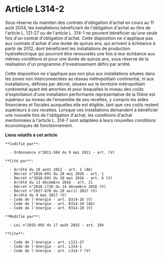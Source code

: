 # Article L314-2

Sous réserve du maintien des contrats d'obligation d'achat en cours au 11 août 2004, les installations bénéficiant de
l'obligation d'achat au titre de l'article L. 121-27 ou de l'article L. 314-1 ne peuvent bénéficier qu'une seule fois d'un
contrat d'obligation d'achat. Cette disposition ne s'applique pas aux contrats d'achat d'une durée de quinze ans, qui
arrivent à échéance à partir de 2012, dont bénéficient les installations de production hydroélectrique qui pourront être
renouvelés une fois à leur échéance aux mêmes conditions et pour une durée de quinze ans, sous réserve de la réalisation d'un
programme d'investissement défini par arrêté. 

Cette disposition ne s'applique pas non plus aux installations situées dans les zones non interconnectées au réseau
métropolitain continental, ni aux installations, définies par décret, situées sur le territoire métropolitain continental
ayant été amorties et pour lesquelles le niveau des coûts d'exploitation d'une installation performante représentative de la
filière est supérieur au niveau de l'ensemble de ses recettes, y compris les aides financières et fiscales auxquelles elle
est éligible, tant que ces coûts restent supérieurs à ces recettes. Lorsque ces installations demandent à bénéficier une
nouvelle fois de l'obligation d'achat, les conditions d'achat mentionnées à l'article L. 314-7 sont adaptées à leurs
nouvelles conditions économiques de fonctionnement.

**Liens relatifs à cet article**

	**Codifié par**:

	  - Ordonnance n°2011-504 du 9 mai 2011 - art. (V)

	**Cité par**:

	  - Arrêté du 10 août 2012 - art. 1 (Ab)
	  - Décret n°2016-691 du 28 mai 2016 - art. 1
	  - Décret n°2016-691 du 28 mai 2016 - art. 6 (V)
	  - Arrêté du 13 décembre 2016 - art. 21
	  - Décret n°2016-1726 du 14 décembre 2016 (V)
	  - Décret n°2017-676 du 28 avril 2017 (V)
	  - Arrêté du 9 mai 2017 (V)
	  - Code de l'énergie - art. D314-16 (V)
	  - Code de l'énergie - art. R314-19 (Ab)
	  - Code de l'énergie - art. R314-20 (V)

	**Modifié par**:

	  - Loi n°2015-992 du 17 août 2015 - art. 104

	**Cite**:

	  - Code de l'énergie - art. L121-27
	  - Code de l'énergie - art. L314-1
	  - Code de l'énergie - art. L314-7 (V)
